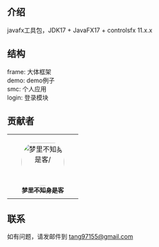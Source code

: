## 介绍

javafx工具包，JDK17 + JavaFX17 + controlsfx 11.x.x

## 结构

frame: 大体框架  
demo: demo例子  
smc: 个人应用  
login: 登录模块

## 贡献者

<table>
<tr>
    <td align="center" style="word-wrap: break-word; width: 150.0; height: 150.0">
        <a href=https://github.com/unknowIfGuestInDream>
            <img src=https://avatars.githubusercontent.com/u/57802425?v=4 width="100;"  style="border-radius:50%;align-items:center;justify-content:center;overflow:hidden;padding-top:10px" alt=梦里不知身是客/>
            <br />
            <sub style="font-size:14px"><b>梦里不知身是客</b></sub>
        </a>
    </td>
</tr>
</table>

## 联系

如有问题，请发邮件到 tang97155@gmail.com
